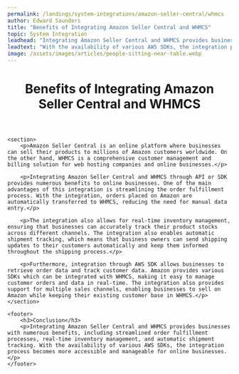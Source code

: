 ```yaml
---
permalink: /landings/system-integrations/amazon-seller-central/whmcs
author: Edward Saunders
title: "Benefits of Integrating Amazon Seller Central and WHMCS"
topic: System Integration
leadhead: "Integrating Amazon Seller Central and WHMCS provides businesses with numerous benefits, including streamlined order fulfillment processes, real-time inventory management, and automatic shipment tracking"
leadtext: "With the availability of various AWS SDKs, the integration process becomes more accessible and manageable for online businesses."
image: /assets/images/articles/people-sitting-near-table.webp
---
```

<div class="arttext">	<header>
		<h1>Benefits of Integrating Amazon Seller Central and WHMCS</h1>
	</header>

	<section>
		<p>Amazon Seller Central is an online platform where businesses can sell their products to millions of Amazon customers worldwide. On the other hand, WHMCS is a comprehensive customer management and billing solution for web hosting companies and online businesses.</p>

		<p>Integrating Amazon Seller Central and WHMCS through API or SDK provides numerous benefits to online businesses. One of the main advantages of this integration is streamlining the order fulfillment process. With the integration, orders placed on Amazon are automatically transferred to WHMCS, reducing the need for manual data entry.</p>

		<p>The integration also allows for real-time inventory management, ensuring that businesses can accurately track their product stocks across different channels. The integration also enables automatic shipment tracking, which means that business owners can send shipping updates to their customers automatically and keep them informed throughout the shipping process.</p>

		<p>Furthermore, integration through AWS SDK allows businesses to retrieve order data and track customer data. Amazon provides various SDKs which can be integrated with WHMCS, making it easy to manage customer orders and data in real-time. The integration also provides support for multiple sales channels, enabling businesses to sell on Amazon while keeping their existing customer base in WHMCS.</p>
	</section>

	<footer>
		<h3>Conclusion</h3>
		<p>Integrating Amazon Seller Central and WHMCS provides businesses with numerous benefits, including streamlined order fulfillment processes, real-time inventory management, and automatic shipment tracking. With the availability of various AWS SDKs, the integration process becomes more accessible and manageable for online businesses.</p>
	</footer>
</div>